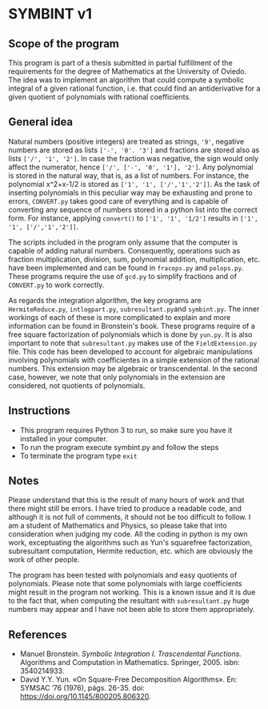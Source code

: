 # SYMBINT v1

## Scope of the program

This program is part of a thesis submitted in partial fulfillment of the requirements for the degree of Mathematics at the University of Oviedo. The idea was to implement an algorithm that could compute a symbolic integral of a given rational function, i.e. that could find an antiderivative for a given quotient of polynomials with rational coefficients.

## General idea

Natural numbers (positive integers) are treated as strings, `'9'`, negative numbers are stored as lists `['-', '0'. '3']` and fractions are stored also as lists `['/', '1', '2']`. In case the fraction was negative, the sign would only affect the numerator, hence `['/', ['-', '0', '1'], '2']`. Any polynomial is stored in the natural way, that is, as a list of numbers. For instance, the polynomial x^2+x-1/2 is stored as `['1', '1', ['/','1','2']]`. As the task of inserting polynomials in this peculiar way may be exhausting and prone to errors, `CONVERT.py` takes good care of everything and is capable of converting any sequence of numbers stored in a python list into the correct form. For instance, applying `convert()` to `['1', '1', '1/2']` results in `['1', '1', ['/','1','2']]`. 

The scripts included in the program only assume that the computer is capable of adding natural numbers. Consequently, operations such as fraction multiplication, division, sum, polynomial addition, multiplication, etc. have been implemented and can be found in `fracops.py` and `polops.py`. These programs require the use of `gcd.py` to simplify fractions and of `CONVERT.py` to work correctly. 

As regards the integration algorithm, the key programs are `HermiteReduce.py`, `intlogpart.py`, `subresultant.py`and `symbint.py`. The inner workings of each of these is more complicated to explain and more information can be found in Bronstein's book. These programs require of a free square factorization of polynomials which is done by `yun.py`. It is also important to note that `subresultant.py` makes use of the `FieldExtension.py` file. This code has been developed to account for algebraic manipulations involving polynomials with coefficientes in a simple extension of the rational numbers. This extension may be algebraic or transcendental. In the second case, however, we note that only polynomials in the extension are considered, not quotients of polynomials.

## Instructions

- This program requires Python 3 to run, so make sure you have it installed in your computer.
- To run the program execute symbint.py and follow the steps
- To terminate the program type `exit`

## Notes

Please understand that this is the result of many hours of work and that there might still be errors. I have tried to produce a readable code, and although it is not full of comments, it should not be too difficult to follow. I am a student of Mathematics and Physics, so please take that into consideration when judging my code. All the coding in python is my own work, exceptuating the algorithms such as Yun's squarefree factorization, subresultant computation, Hermite reduction, etc. which are obviously the work of other people.

The program has been tested with polynomials and easy quotients of polynomials. Please note that some polynomials with large coefficients might result in the program not working. This is a known issue and it is due to the fact that, when computing the resultant with `subresultant.py` huge numbers may appear and I have not been able to store them appropriately.

## References
- Manuel Bronstein. *Symbolic Integration I. Trascendental Functions.* Algorithms and Computation in Mathematics. Springer, 2005. isbn: 3540214933.
- David Y.Y. Yun. «On Square-Free Decomposition Algorithms». En: SYMSAC ’76 (1976), págs. 26-35. doi: https://doi.org/10.1145/800205.806320.